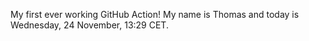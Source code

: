 My first ever working GitHub Action!
My name is Thomas and today is Wednesday, 24 November, 13:29 CET. 
